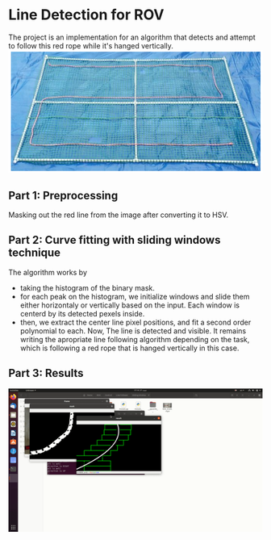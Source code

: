 # Line Detection for ROV
The project is an implementation for an algorithm that detects and attempt to follow this red rope while it's hanged vertically.
![Screenshot from MATE ROV Manual 2022](https://github.com/abdelmaksou/LineDetFol/blob/main/prob_img.png)
## Part 1: Preprocessing
Masking out the red line from the image after converting it to HSV.
## Part 2: Curve fitting with sliding windows technique
The algorithm works by 
- taking the histogram of the binary mask.
- for each peak on the histogram, we initialize windows and slide them either horizontaly or vertically based on the input. Each window is centerd by its detected pexels inside.
- then, we extract the center line pixel positions, and fit a second order polynomial to each.
Now, The line is detected and visible. It remains writing the apropriate line following algorithm depending on the task, which is following a red rope that is hanged vertically in this case.
## Part 3: Results
![](https://github.com/abdelmaksou/LineDetFol/blob/main/ezgif.com-gif-maker.gif)
